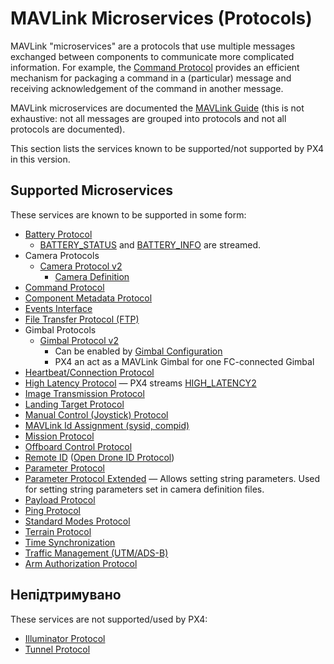 # MAVLink Microservices (Protocols)

MAVLink "microservices" are a protocols that use multiple messages exchanged between components to communicate more complicated information.
For example, the [Command Protocol](https://mavlink.io/en/services/command.html) provides an efficient mechanism for packaging a command in a (particular) message and receiving acknowledgement of the command in another message.

MAVLink microservices are documented the [MAVLink Guide](https://mavlink.io/en/services/) (this is not exhaustive: not all messages are grouped into protocols and not all protocols are documented).

This section lists the services known to be supported/not supported by PX4 in this version.

## Supported Microservices

These services are known to be supported in some form:

- [Battery Protocol](https://mavlink.io/en/services/battery.html)
  - [BATTERY_STATUS](https://mavlink.io/en/messages/common.html#BATTERY_STATUS) and [BATTERY_INFO](https://mavlink.io/en/messages/common.html#BATTERY_STATUS) are streamed.
- Camera Protocols
  - [Camera Protocol v2](https://mavlink.io/en/services/camera.html)
    - [Camera Definition](https://mavlink.io/en/services/camera_def.html)
- [Command Protocol](https://mavlink.io/en/services/command.html)
- [Component Metadata Protocol](https://mavlink.io/en/services/component_information.html)
- [Events Interface](https://mavlink.io/en/services/events.html)
- [File Transfer Protocol (FTP)](https://mavlink.io/en/services/ftp.html)
- Gimbal Protocols
  - [Gimbal Protocol v2](https://mavlink.io/en/services/gimbal_v2.html)
    - Can be enabled by [Gimbal Configuration](../advanced/gimbal_control.md#mavlink-gimbal-mnt-mode-out-mavlink)
    - PX4 an act as a MAVLink Gimbal for one FC-connected Gimbal
- [Heartbeat/Connection Protocol](https://mavlink.io/en/services/heartbeat.html)
- [High Latency Protocol](https://mavlink.io/en/services/high_latency.html) — PX4 streams [HIGH_LATENCY2](https://mavlink.io/en/messages/common.html#HIGH_LATENCY2)
- [Image Transmission Protocol](https://mavlink.io/en/services/image_transmission.html)
- [Landing Target Protocol](https://mavlink.io/en/services/landing_target.html)
- [Manual Control (Joystick) Protocol](https://mavlink.io/en/services/manual_control.html)
- [MAVLink Id Assignment (sysid, compid)](https://mavlink.io/en/services/mavlink_id_assignment.html)
- [Mission Protocol](https://mavlink.io/en/services/mission.html)
- [Offboard Control Protocol](https://mavlink.io/en/services/offboard_control.html)
- [Remote ID](../peripherals/remote_id.md) ([Open Drone ID Protocol](https://mavlink.io/en/services/opendroneid.html))
- [Parameter Protocol](https://mavlink.io/en/services/parameter.html)
- [Parameter Protocol Extended](https://mavlink.io/en/services/parameter_ext.html) — Allows setting string parameters. Used for setting string parameters set in camera definition files.
- [Payload Protocol](https://mavlink.io/en/services/payload.html)
- [Ping Protocol](https://mavlink.io/en/services/ping.html)
- [Standard Modes Protocol](../mavlink/standard_modes.md)
- [Terrain Protocol](https://mavlink.io/en/services/terrain.html)
- [Time Synchronization](https://mavlink.io/en/services/timesync.html)
- [Traffic Management (UTM/ADS-B)](https://mavlink.io/en/services/traffic_management.html)
- [Arm Authorization Protocol](https://mavlink.io/en/services/arm_authorization.html)

## Непідтримувано

These services are not supported/used by PX4:

- [Illuminator Protocol](https://mavlink.io/en/services/illuminator.html)
- [Tunnel Protocol](https://mavlink.io/en/services/tunnel.html)
